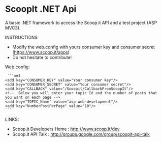 ScoopIt .NET Api
===============
A basic .NET framework to access the Scoop.it API and a test project (ASP MVC3).

INSTRUCTIONS

- Modify the web.config with yours consumer key and consumer secret (https://www.scoop.it/apps)
- Do not hesitate to contribute!

Web.config:

	 ```xml
	<add key="CONSUMER_KEY" value="Your consumer key"/>
    <add key="CONSUMER_SECRET" value="Your consumer secret"/>
    <add key="CALLBACK" value="/Scoopit/CallbackFromScoopIt"/>
    <!--  Below you will enter your topic Id and the number of posts that you want on each page -->
    <add key="TOPIC_Name" value="asp-web-development"/>
    <add key="NumberPostPerPage" value="10"/>
    ```

LINKS:
- Scoop.it Developers Home : http://www.scoop.it/dev
- Scoop.it API Talk : http://groups.google.com/group/scoopit-api-talk